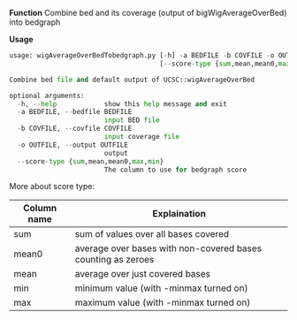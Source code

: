 **Function**
Combine bed and its coverage (output of bigWigAverageOverBed) into bedgraph

**Usage**
```python
usage: wigAverageOverBedTobedgraph.py [-h] -a BEDFILE -b COVFILE -o OUTFILE
                                      [--score-type {sum,mean,mean0,max,min}]

Combine bed file and default output of UCSC::wigAverageOverBed

optional arguments:
  -h, --help            show this help message and exit
  -a BEDFILE, --bedfile BEDFILE
                        input BED file
  -b COVFILE, --covfile COVFILE
                        input coverage file
  -o OUTFILE, --output OUTFILE
                        output
  --score-type {sum,mean,mean0,max,min}
                        The column to use for bedgraph score
```
More about score type:
   
  Column name|Explaination
---|---|
sum|   sum of values over all bases covered
mean0 |  average over bases with non-covered bases counting as zeroes
mean | average over just covered bases
min | minimum value (with -minmax turned on)
max | maximum value (with -minmax turned on)
